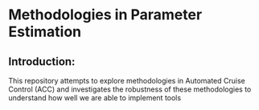 # Methodologies in Parameter Estimation

## Introduction: 
This repository attempts to explore methodologies in Automated Cruise Control (ACC) and investigates the robustness of these methodologies to understand how well we are able to implement tools 